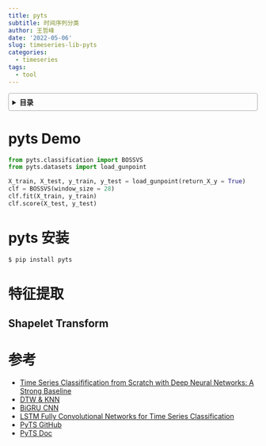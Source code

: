 ```yaml
---
title: pyts
subtitle: 时间序列分类
author: 王哲峰
date: '2022-05-06'
slug: timeseries-lib-pyts
categories:
  - timeseries
tags:
  - tool
---
```


<style>
details {
    border: 1px solid #aaa;
    border-radius: 4px;
    padding: .5em .5em 0;
}
summary {
    font-weight: bold;
    margin: -.5em -.5em 0;
    padding: .5em;
}
details[open] {
    padding: .5em;
}
details[open] summary {
    border-bottom: 1px solid #aaa;
    margin-bottom: .5em;
}
img {
    pointer-events: none;
}
</style>

<details><summary>目录</summary><p>

- [pyts Demo](#pyts-demo)
- [pyts 安装](#pyts-安装)
- [特征提取](#特征提取)
  - [Shapelet Transform](#shapelet-transform)
- [参考](#参考)
</p></details><p></p>

# pyts Demo

```python
from pyts.classification import BOSSVS
from pyts.datasets import load_gunpoint

X_train, X_test, y_train, y_test = load_gunpoint(return_X_y = True)
clf = BOSSVS(window_size = 28)
clf.fit(X_train, y_train)
clf.score(X_test, y_test)
```

# pyts 安装

```bash
$ pip install pyts
```

# 特征提取

## Shapelet Transform




# 参考

* [Time Series Classifification from Scratch with Deep Neural Networks: A Strong Baseline]()
* [DTW & KNN](https://nbviewer.jupyter.org/github/markdregan/K-Nearest-Neighbors-with-Dynamic-Time-Warping/blob/master/K_Nearest_Neighbor_Dynamic_Time_Warping.ipynb)
* [BiGRU CNN](http://www.doc88.com/p-0334856528441.html)
* [LSTM Fully Convolutional Networks for Time Series Classification]()
* [PyTS GitHub](https://github.com/johannfaouzi/pyts)
* [PyTS Doc](https://pyts.readthedocs.io/en/latest/)


